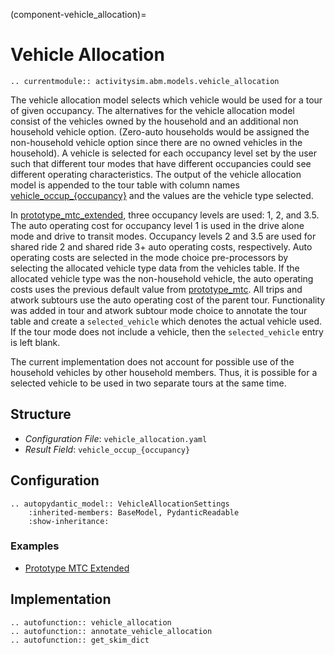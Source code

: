 (component-vehicle_allocation)=
# Vehicle Allocation

```{eval-rst}
.. currentmodule:: activitysim.abm.models.vehicle_allocation
```

The vehicle allocation model selects which vehicle would be used for a tour of given occupancy. The alternatives for the vehicle
allocation model consist of the vehicles owned by the household and an additional non household vehicle option. (Zero-auto
households would be assigned the non-household vehicle option since there are no owned vehicles in the household).
A vehicle is selected for each occupancy level set by the user such that different tour modes that have different occupancies could see different operating
characteristics. The output of the vehicle allocation model is appended to the tour table with column names [vehicle_occup_{occupancy}](vehicle_occup_{occupancy}) and the values are
the vehicle type selected.

In [prototype_mtc_extended](prototype_mtc_extended), three occupancy levels are used: 1, 2, and 3.5.  The auto operating cost
for occupancy level 1 is used in the drive alone mode and drive to transit modes. Occupancy levels 2 and 3.5 are used for shared
ride 2 and shared ride 3+ auto operating costs, respectively.  Auto operating costs are selected in the mode choice pre-processors by selecting the allocated
vehicle type data from the vehicles table. If the allocated vehicle type was the non-household vehicle, the auto operating costs uses
the previous default value from [prototype_mtc](prototype_mtc). All trips and atwork subtours use the auto operating cost of the parent tour.  Functionality
was added in tour and atwork subtour mode choice to annotate the tour table and create a ``selected_vehicle`` which denotes the actual vehicle used.
If the tour mode does not include a vehicle, then the ``selected_vehicle`` entry is left blank.

The current implementation does not account for possible use of the household vehicles by other household members.  Thus, it is possible for a
selected vehicle to be used in two separate tours at the same time.

## Structure

- *Configuration File*: `vehicle_allocation.yaml`
- *Result Field*: `vehicle_occup_{occupancy}`

## Configuration

```{eval-rst}
.. autopydantic_model:: VehicleAllocationSettings
    :inherited-members: BaseModel, PydanticReadable
    :show-inheritance:
```

### Examples

- [Prototype MTC Extended](https://github.com/ActivitySim/activitysim/blob/main/activitysim/examples/prototype_mtc_extended/configs/vehicle_type_choice.yaml)

## Implementation

```{eval-rst}
.. autofunction:: vehicle_allocation
.. autofunction:: annotate_vehicle_allocation
.. autofunction:: get_skim_dict
```
